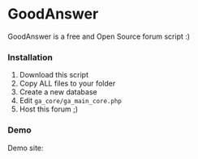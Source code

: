 # GoodAnswer
GoodAnswer is a free and Open Source forum script :)

### Installation
1. Download this script
2. Copy ALL files to your folder
3. Create a new database
4. Edit `ga_core/ga_main_core.php`
5. Host this forum ;)

### Demo
Demo site: 
